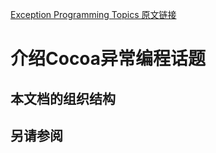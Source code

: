 [Exception Programming Topics 原文链接](https://developer.apple.com/library/content/documentation/Cocoa/Conceptual/Exceptions/Exceptions.html#//apple_ref/doc/uid/10000012i)  

# 介绍Cocoa异常编程话题

## 本文档的组织结构

## 另请参阅
